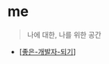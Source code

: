 # me

> 나에 대한, 나를 위한 공간

- [[좋은-개발자-되기]]

[//begin]: # "Autogenerated link references for markdown compatibility"
[좋은-개발자-되기]: ../좋은-개발자-되기 "좋은 개발자 되기"
[//end]: # "Autogenerated link references"
